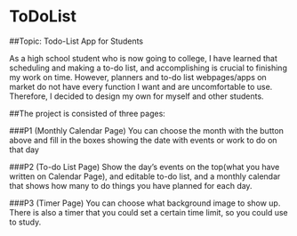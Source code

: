 # ToDoList


##Topic: Todo-List App for Students

As a high school student who is now going to college, I have learned that scheduling and making a to-do list, and accomplishing is crucial to finishing my work on time. However, planners and to-do list webpages/apps on market do not have every function I want and are uncomfortable to use. Therefore, I decided to design my own for myself and other students. 

##The project is consisted of three pages:

###P1 (Monthly Calendar Page)
 You can choose the month with the button above and fill in the boxes showing the date with events or work to do on that day

###P2 (To-do List Page)
Show the day’s events on the top(what you have written on Calendar Page), and editable to-do list, and a monthly calendar that shows how many to do things you have planned for each day.

###P3 (Timer Page)
You can choose what background image to show up. There is also a timer that you could set a certain time limit, so you could use to study.